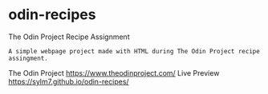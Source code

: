 # odin-recipes

The Odin Project Recipe Assignment

    A simple webpage project made with HTML during The Odin Project recipe assingment.

The Odin Project
    https://www.theodinproject.com/
Live Preview
    https://sylm7.github.io/odin-recipes/